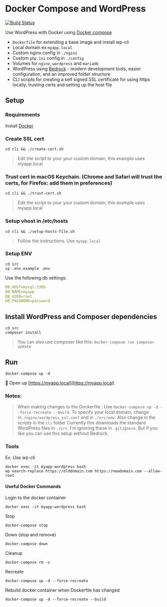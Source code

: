 
# Docker Compose and WordPress

[![Build Status](https://travis-ci.org/urre/wordpress-nginx-docker-compose.svg?branch=master)](https://travis-ci.org/urre/wordpress-nginx-docker-compose)

Use WordPress with Docker using [Docker compose](https://docs.docker.com/compose/)

+ `Dockerfile` for extending a base image and install wp-cli
+ Local domain ex `myapp.local`
+ Custom nginx config in `./nginx`
+ Custom `php.ini` config in `./config`
+ Volumes for `nginx`, `wordpress` and `mariadb`
+ WordPress using [Bedrock](https://roots.io/bedrock/) - modern development tools, easier configuration, and an improved folder structure
+ CLI scripts for creating a self signed SSL certificate for using https locally, trusting certs and setting up the host file

## Setup

### Requirements

Install [Docker](https://www.docker.com/get-started)

### Create SSL cert

```shell
cd cli && ./create-cert.sh
```

> Edit the script to your your custom domain, this example uses myapp.local

### Trust cert in macOS Keychain. (Chrome and Safari will trust the certs, for Firefox: add them in preferences)

```shell
cd cli && ./trust-cert.sh
```

> Edit the script to your your custom domain, this example uses myapp.local

### Setup vhost in /etc/hosts

```shell
cd cli && ./setup-hosts-file.sh
```
> Follow the instructions. Use `myapp.local`

### Setup ENV

```shell
cd src
cp .env.example .env
```

Use the following db settings:

```yml
DB_HOST=mysql:3306
DB_NAME=myapp
DB_USER=root
DB_PASSWORD=password
```

## Install WordPress and Composer dependencies

```shell
cd src
composer install
```

> You can also use composer like this: `docker-compose run composer update`

## Run

```shell
docker-compose up -d
```

🚀 Open up [https://myapp.local](https://myapp.local)


### Notes:

> When making changes to the Dockerfile : Use `docker-compose up -d --force-recreate --build`.
> To specify your local domain, change in`./nginx/wordpress_ssl.conf` and in `./src/env`. Also change in the scripts in the `cli` folder
> Currently this downloads the standard WordPress files in `./src`. I'm ignoring these in `.gitignore`. But if you like you can use this setup without Bedrock.

### Tools

Ex. Use wp-cli

```
docker exec -it myapp-wordpress bash
wp search-replace https://olddomain.com https://newdomain.com --allow-root
```

#### Useful Docker Commands

Login to the docker container

```shell
docker exec -it myapp-wordpress bash
```

Stop

```shell
docker-compose stop
```

Down (stop and remove)

```shell
docker-compose down
```

Cleanup

```shell
docker-compose rm -v
```

Recreate

```shell
docker-compose up -d --force-recreate
```

Rebuild docker container when Dockerfile has changed

```shell
docker-compose up -d --force-recreate --build
```
